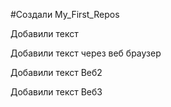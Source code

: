 ﻿#Создали My_First_Repos

Добавили текст

Добавили текст через веб браузер

Добавили текст Веб2

Добавили текст Веб3
